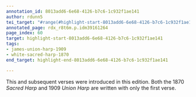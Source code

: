 ```yaml
---
annotation_id: 8013add6-6e68-4126-b7c6-1c932f1ae141
author: rdunn5
tei_target: "#range(#highlight-start-8013add6-6e68-4126-b7c6-1c932f1ae141, #highlight-end-8013add6-6e68-4126-b7c6-1c932f1ae141)"
annotated_page: rdx_r8t6m.p.idm39161264
page_index: 60
target: highlight-start-8013add6-6e68-4126-b7c6-1c932f1ae141
tags:
- james-union-harp-1909
- white-sacred-harp-1870
end_target: highlight-end-8013add6-6e68-4126-b7c6-1c932f1ae141

---
```

This and subsequent verses were introduced in this edition.  Both the 1870 *Sacred Harp* and 1909 *Union Harp* are written with only the first verse.